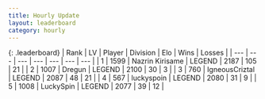 ```yaml
---
title: Hourly Update
layout: leaderboard
category: hourly
---
```


{: .leaderboard}
| Rank | LV | Player | Division | Elo | Wins | Losses |
| --- | --- | --- | --- | --- | --- | --- |
| <span data-change="0">1</span> | 1599 | <span title="ID: 315148">Nazrin Kirisame</span> | LEGEND | <span data-change="0">2187</span> | <span data-change="0">105</span> | <span data-change="0">21</span> |
| <span data-change="0">2</span> | 1007 | <span title="ID: 337810">Dregun</span> | LEGEND | <span data-change="0">2100</span> | <span data-change="0">30</span> | <span data-change="0">3</span> |
| <span data-change="0">3</span> | 760 | <span title="ID: 69018">IgneousCriztal</span> | LEGEND | <span data-change="0">2087</span> | <span data-change="0">48</span> | <span data-change="0">21</span> |
| <span data-change="0">4</span> | 567 | <span title="ID: 512212">luckyspoin</span> | LEGEND | <span data-change="0">2080</span> | <span data-change="0">31</span> | <span data-change="0">9</span> |
| <span data-change="0">5</span> | 1008 | <span title="ID: 498412">LuckySpin</span> | LEGEND | <span data-change="0">2077</span> | <span data-change="0">39</span> | <span data-change="0">12</span> |